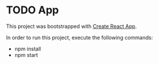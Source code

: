 # TODO App

This project was bootstrapped with [Create React App](https://github.com/facebook/create-react-app).

In order to run this project, execute the following commands:

* npm install
* npm start
